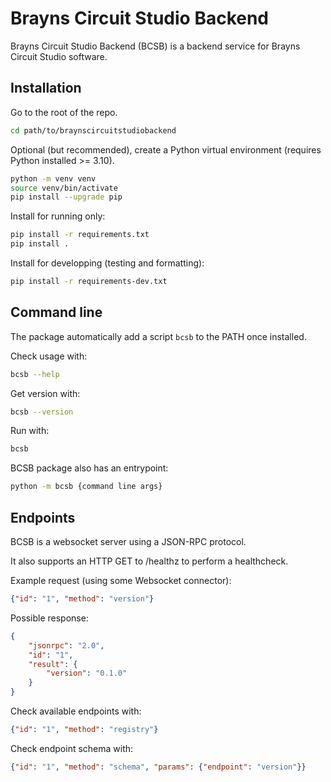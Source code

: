 # Brayns Circuit Studio Backend

Brayns Circuit Studio Backend (BCSB) is a backend service for Brayns Circuit
Studio software.


## Installation

Go to the root of the repo.

```bash
cd path/to/braynscircuitstudiobackend
```

Optional (but recommended), create a Python virtual environment (requires Python
installed >= 3.10).

```bash
python -m venv venv
source venv/bin/activate
pip install --upgrade pip
```

Install for running only:

```bash
pip install -r requirements.txt
pip install .
```

Install for developping (testing and formatting):

```bash
pip install -r requirements-dev.txt
```

## Command line

The package automatically add a script ``bcsb`` to the PATH once installed.

Check usage with:

```bash
bcsb --help
```

Get version with:

```bash
bcsb --version
```

Run with:

```bash
bcsb
```

BCSB package also has an entrypoint:

```bash
python -m bcsb {command line args}
```

## Endpoints

BCSB is a websocket server using a JSON-RPC protocol.

It also supports an HTTP GET to /healthz to perform a healthcheck.

Example request (using some Websocket connector):

```json
{"id": "1", "method": "version"}
```

Possible response:

```json
{
    "jsonrpc": "2.0",
    "id": "1",
    "result": {
        "version": "0.1.0"
    }
}
```

Check available endpoints with:

```json
{"id": "1", "method": "registry"}
```

Check endpoint schema with:

```json
{"id": "1", "method": "schema", "params": {"endpoint": "version"}}
```
